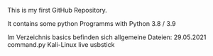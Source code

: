 This is my first GitHub Repository.

It contains some python Programms with Python 3.8 / 3.9

Im Verzeichnis basics befinden sich allgemeine Dateien:
29.05.2021  command.py Kali-Linux live usbstick

